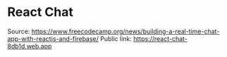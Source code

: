 # React Chat

Source: https://www.freecodecamp.org/news/building-a-real-time-chat-app-with-reactjs-and-firebase/
Public link: https://react-chat-8db1d.web.app
